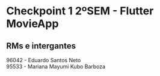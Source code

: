 # Checkpoint 1 2ºSEM - Flutter MovieApp


## RMs e intergantes
96042 - Eduardo Santos Neto\
95533 - Mariana Mayumi Kubo Barboza

